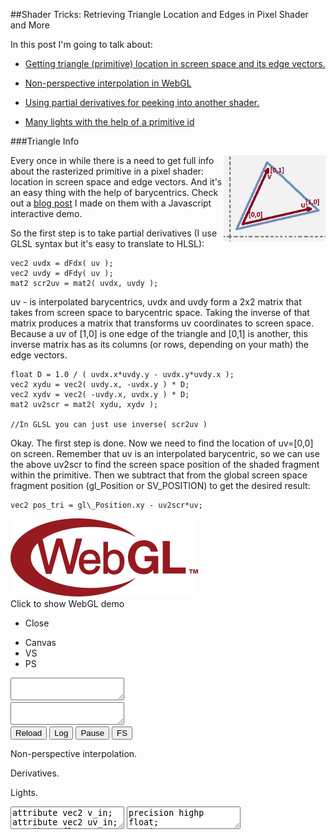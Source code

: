 
##Shader Tricks: Retrieving Triangle Location and Edges in Pixel Shader and More

  In this post I'm going to talk about:

  * [Getting triangle (primitive) location in screen space and its edge vectors.][a]

  * [Non-perspective interpolation in WebGL][d]

  * [Using partial derivatives for peeking into another shader.][b]

  * [Many lights with the help of a primitive id][c]

<!-- end list -->

  <a name="triangle"></a>

###Triangle Info

  <a href="barycentric.html">
  <img src="images/barycentric-screenspace.png" style="display:block;float:right"/>
  </a>

  Every once in while there is a need to get full info about the rasterized primitive in a pixel
  shader: location in screen space and edge vectors. And it's an easy thing with the help of 
  barycentrics. Check out a [blog post][bar] I made on them with a Javascript interactive demo.

  So the first step is to take partial derivatives (I use GLSL syntax but it's easy to translate
  to HLSL):

<div class="clear">
</div>

    vec2 uvdx = dFdx( uv );
    vec2 uvdy = dFdy( uv );
    mat2 scr2uv = mat2( uvdx, uvdy );

  uv - is interpolated barycentrics, uvdx and uvdy form a 2x2 matrix that takes from screen space
  to barycentric space. Taking the inverse of that matrix produces a matrix that transforms uv
  coordinates to screen space. Because a uv of [1,0] is one edge of the triangle and [0,1] is 
  another, this inverse matrix has as its columns (or rows, depending on your math) the edge
  vectors. 


    float D = 1.0 / ( uvdx.x*uvdy.y - uvdx.y*uvdy.x );
    vec2 xydu = vec2( uvdy.x, -uvdx.y ) * D;
    vec2 xydv = vec2( -uvdy.x, uvdx.y ) * D;
    mat2 uv2scr = mat2( xydu, xydv );

    //In GLSL you can just use inverse( scr2uv )

  Okay. The first step is done. Now we need to find the location of uv=[0,0] on screen. Remember
  that uv is an interpolated barycentric, so we can use the above uv2scr to find the screen space
  position of the shaded fragment within the primitive. Then we subtract that from the global 
  screen space fragment position (gl\_Position or SV\_POSITION) to get the desired result:

    vec2 pos_tri = gl\_Position.xy - uv2scr*uv;

<div class="webgl" webgl_version="1" webgl_div="shader0">
  <img src="images/webgl300.png" title="Click to show WebGL demo" alt="Click to show WebGL demo"/><br/>
  <span>Click to show WebGL demo</span>
</div>

<div class="shader hidden" id="shader0" js="" fn="" style="width: 60%">
  <ul class="close"><li class="close">Close</li></ul>
  <ul><li class="canvas">Canvas</li><li class="vs">VS</li><li class="ps">PS</li></ul>
  <canvas class="canvas"></canvas>
  <textarea class="vs hidden" spellcheck="false" fromid="shader0vs"></textarea>
  <textarea class="ps hidden" spellcheck="false" fromid="shader0ps"></textarea>
  <div class="buttons clear">
  <button title="Reload Shaders" class="reload">Reload</button>
  <button title="Output WebGL Info in Console" class="log">Log</button>
  <button title="Pause Rendering" class="pause">Pause</button>
  <button title="Go Fullscreen" class="fscreen">FS</button>
  </div>
  <div class="clear"></div>
</div>


  <a name="noperspective"></a>

  Non-perspective interpolation.

  <a name="derivatives"></a>

  Derivatives.

  <a name="lights"></a>

  Lights.


<div>

  <script src="js/webgl.js"></script>
  <script src="js/webgl-quad.js"></script>

  <script>

    document.addEventListener( "DOMContentLoaded", function() {

      var tas = document.querySelectorAll("div.shader textarea");

      if( tas ) foreach( tas, function( e ) {

        var fromid = e.getAttribute( "fromid" );

        if( fromid ) {
          var from = document.getElementById( fromid );
          if( !from || from.nodeName !== "TEXTAREA" ) throw "id " + fromid +" not found";
          e.value = from.value;
        }

      } );

    } );

  </script>

<textarea class="hidden" id="shader0vs">
attribute vec2 v_in;
attribute vec2 uv_in;
attribute float vid_in;
varying vec2 uv;
uniform float t;
void main() {
  uv = v_in;
  gl_Position = vec4( vec2( 2.0 * v_in - 1.0 ), 0, 1 );
}
</textarea>
<textarea class="hidden" id="shader0ps">
precision highp float;
varying vec2 uv;
uniform float t;
void main() {
  float tt = fract( t / 10. );
  vec4 c = vec4(  cos( ( uv.x*uv.y + uv.y + 5.*tt ) * 3.), 
                  cos( ( 3.*uv.y*uv.x + 7.*tt ) * 2.0 ), 
                  cos( tt*(1.-uv.x-uv.y)*3. ), 1 );
  gl_FragData[0] = c*vec4( .5, .5, .5, 1 ) + vec4( .5, .5, .5, 0 );
}
</textarea>


</div>

  [a]: #triangle
  [b]: #derivatives
  [c]: #lights
  [d]: #noperspective
  [bar]: barycentric.html "Barycentric Coordinates"


